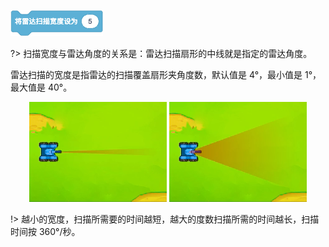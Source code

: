 ![](../_media/scan-width.png "设置雷达扫描宽度")

?> 扫描宽度与雷达角度的关系是：雷达扫描扇形的中线就是指定的雷达角度。

<!-- slide:break-30 -->

雷达扫描的宽度是指雷达的扫描覆盖扇形夹角度数，默认值是 4°，最小值是 1°，最大值是 40°。

<center>

![](../_media/scan4.png "默认雷达扫描宽度")
![](../_media/scan40.png "最大雷达扫描宽度")

</center>

!> 越小的宽度，扫描所需要的时间越短，越大的度数扫描所需的时间越长，扫描时间按 360°/秒。
